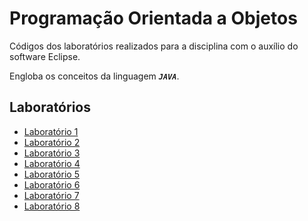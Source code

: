 # Programação Orientada a Objetos

Códigos dos laboratórios realizados para a disciplina com o auxílio do software Eclipse.

Engloba os conceitos da linguagem ***`JAVA`***.

## Laboratórios
* [Laboratório 1](/POO/Aula03-Laboratorio1.pdf)
* [Laboratório 2](/POO/Aula04-Laboratorio2.pdf)
* [Laboratório 3](/POO/Aula05-Laboratorio3.pdf)
* [Laboratório 4](/POO/Aula06-Laboratorio4.pdf)
* [Laboratório 5](/POO/Aula07-Laboratorio5.pdf)
* [Laboratório 6](/POO/Aula08-Laboratorio6.pdf)
* [Laboratório 7](/POO/Aula09-Laboratorio7.pdf)
* [Laboratório 8](/POO/Aula10-Laboratorio8.pdf)